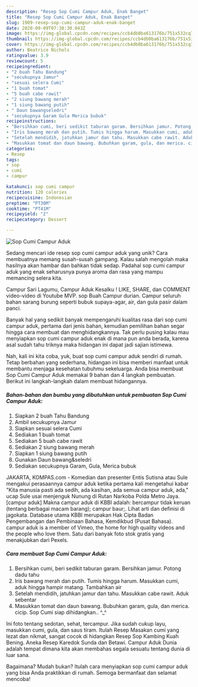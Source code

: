 ```yaml
---
description: "Resep Sop Cumi Campur Aduk, Enak Banget"
title: "Resep Sop Cumi Campur Aduk, Enak Banget"
slug: 1909-resep-sop-cumi-campur-aduk-enak-banget
date: 2020-09-09T07:38:30.043Z
image: https://img-global.cpcdn.com/recipes/ccb4db0ba613176b/751x532cq70/sop-cumi-campur-aduk-foto-resep-utama.jpg
thumbnail: https://img-global.cpcdn.com/recipes/ccb4db0ba613176b/751x532cq70/sop-cumi-campur-aduk-foto-resep-utama.jpg
cover: https://img-global.cpcdn.com/recipes/ccb4db0ba613176b/751x532cq70/sop-cumi-campur-aduk-foto-resep-utama.jpg
author: Beatrice Nichols
ratingvalue: 3.9
reviewcount: 5
recipeingredient:
- "2 buah Tahu Bandung"
- "secukupnya Jamur"
- "sesuai selera Cumi"
- "1 buah tomat"
- "5 buah cabe rawit"
- "2 siung bawang merah"
- "1 siung bawang putih"
- " Daun bawangseledri"
- "secukupnya Garam Gula Merica bubuk"
recipeinstructions:
- "Bersihkan cumi, beri sedikit taburan garam. Bersihkan jamur. Potong dadu tahu"
- "Iris bawang merah dan putih. Tumis hingga harum. Masukkan cumi, aduk hingga hampir matang. Tambahkan air"
- "Setelah mendidih, jatuhkan jamur dan tahu. Masukkan cabe rawit. Aduk sebentar"
- "Masukkan tomat dan daun bawang. Bubuhkan garam, gula, dan merica. cicip. Sop Cumi siap dihidangkan.. ^_^"
categories:
- Resep
tags:
- sop
- cumi
- campur

katakunci: sop cumi campur 
nutrition: 120 calories
recipecuisine: Indonesian
preptime: "PT30M"
cooktime: "PT41M"
recipeyield: "2"
recipecategory: Dessert

---
```



![Sop Cumi Campur Aduk](https://img-global.cpcdn.com/recipes/ccb4db0ba613176b/751x532cq70/sop-cumi-campur-aduk-foto-resep-utama.jpg)

Sedang mencari ide resep sop cumi campur aduk yang unik? Cara membuatnya memang susah-susah gampang. Kalau salah mengolah maka hasilnya akan hambar dan bahkan tidak sedap. Padahal sop cumi campur aduk yang enak seharusnya punya aroma dan rasa yang mampu memancing selera kita.

Campur Sari Lagumu, Campur Aduk Kesalku ! LIKE, SHARE, dan COMMENT video-video di Youtube MVP. sop Buah Campur durian. Campur seluruh bahan sarang burung seperti bubuk supaya-agar, air, dan gula pasir dalam panci.

Banyak hal yang sedikit banyak mempengaruhi kualitas rasa dari sop cumi campur aduk, pertama dari jenis bahan, kemudian pemilihan bahan segar hingga cara membuat dan menghidangkannya. Tak perlu pusing kalau mau menyiapkan sop cumi campur aduk enak di mana pun anda berada, karena asal sudah tahu triknya maka hidangan ini dapat jadi sajian istimewa.


Nah, kali ini kita coba, yuk, buat sop cumi campur aduk sendiri di rumah. Tetap berbahan yang sederhana, hidangan ini bisa memberi manfaat untuk membantu menjaga kesehatan tubuhmu sekeluarga. Anda bisa membuat Sop Cumi Campur Aduk memakai 9 bahan dan 4 langkah pembuatan. Berikut ini langkah-langkah dalam membuat hidangannya.

<!--inarticleads1-->

##### Bahan-bahan dan bumbu yang dibutuhkan untuk pembuatan Sop Cumi Campur Aduk:

1. Siapkan 2 buah Tahu Bandung
1. Ambil secukupnya Jamur
1. Siapkan sesuai selera Cumi
1. Sediakan 1 buah tomat
1. Sediakan 5 buah cabe rawit
1. Sediakan 2 siung bawang merah
1. Siapkan 1 siung bawang putih
1. Gunakan  Daun bawang&amp;seledri
1. Sediakan secukupnya Garam, Gula, Merica bubuk


JAKARTA, KOMPAS.com - Komedian dan presenter Entis Sutisna atau Sule mengakui perasaannya campur aduk ketika pertama kali mengetahui kabar &#34;Kita manusia pasti ada sedih, ada kasihan, ada semua campur aduk, ada,&#34; ucap Sule usai menjenguk Nunung di Rutan Narkoba Polda Metro Jaya. [campur aduk] Makna campur aduk di KBBI adalah: bercampur tidak keruan (tentang berbagai macam barang); campur baur;. Lihat arti dan definisi di jagokata. Database utama KBBI merupakan Hak Cipta Badan Pengembangan dan Pembinaan Bahasa, Kemdikbud (Pusat Bahasa). campur aduk is a member of Vimeo, the home for high quality videos and the people who love them. Satu dari banyak foto stok gratis yang menakjubkan dari Pexels. 

<!--inarticleads2-->

##### Cara membuat Sop Cumi Campur Aduk:

1. Bersihkan cumi, beri sedikit taburan garam. Bersihkan jamur. Potong dadu tahu
1. Iris bawang merah dan putih. Tumis hingga harum. Masukkan cumi, aduk hingga hampir matang. Tambahkan air
1. Setelah mendidih, jatuhkan jamur dan tahu. Masukkan cabe rawit. Aduk sebentar
1. Masukkan tomat dan daun bawang. Bubuhkan garam, gula, dan merica. cicip. Sop Cumi siap dihidangkan.. ^_^


Ini foto tentang sedotan, sehat, tercampur. Jika sudah cukup layu, masukkan cumi, gula, dan saus tiram. Itulah Resep Masakan cumi yang lezat dan nikmat, sangat cocok di hidangkan Resep Sop Kambing Kuah Bening. Aneka Resep Karedok Sunda dan Betawi. Campur Aduk Dunia adalah tempat dimana kita akan membahas segala sesuatu tentang dunia di luar sana. 

Bagaimana? Mudah bukan? Itulah cara menyiapkan sop cumi campur aduk yang bisa Anda praktikkan di rumah. Semoga bermanfaat dan selamat mencoba!
